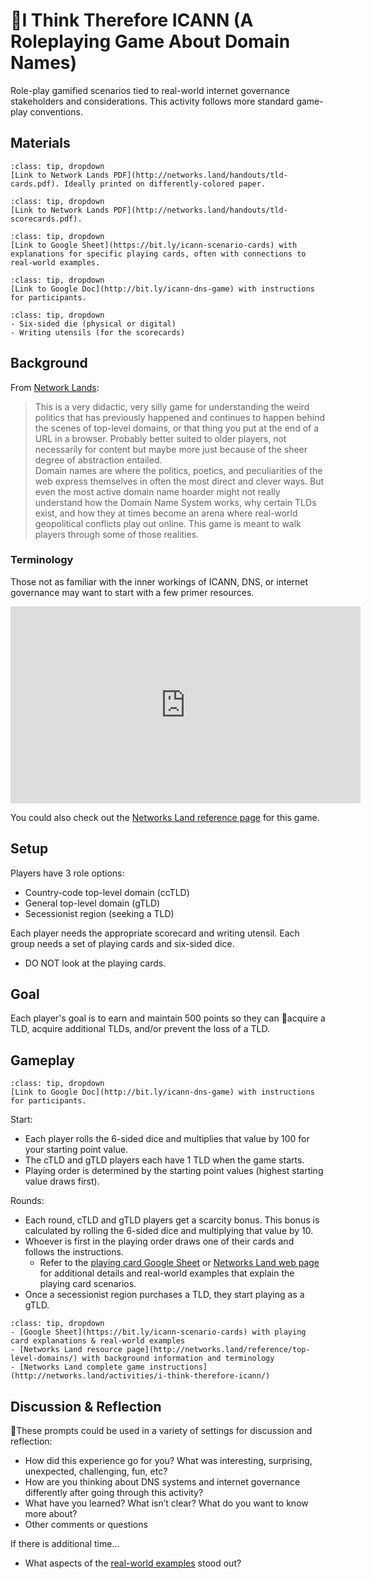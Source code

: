 # I Think Therefore ICANN (A Roleplaying Game About Domain Names)

Role-play gamified scenarios tied to real-world internet governance stakeholders and considerations. This activity follows more standard game-play conventions.

## <i class="fa-solid fa-pen-ruler" aria-hidden="true"></i> Materials

```{admonition} Playing Cards
:class: tip, dropdown
[Link to Network Lands PDF](http://networks.land/handouts/tld-cards.pdf). Ideally printed on differently-colored paper.
```

```{admonition} Player Scorecards 
:class: tip, dropdown
[Link to Network Lands PDF](http://networks.land/handouts/tld-scorecards.pdf).
```

```{admonition} Playing Card Explanations
:class: tip, dropdown
[Link to Google Sheet](https://bit.ly/icann-scenario-cards) with explanations for specific playing cards, often with connections to real-world examples.
```

```{admonition} Participant Handout & Instructions
:class: tip, dropdown
[Link to Google Doc](http://bit.ly/icann-dns-game) with instructions for participants.
```

```{admonition} You Also Need 
:class: tip, dropdown
- Six-sided die (physical or digital)
- Writing utensils (for the scorecards) 
```

## <i class="fa-solid fa-globe" aria-hidden="true"></i> Background

From [Network Lands](http://networks.land/activities/i-think-therefore-icann/):
<blockquote>
This is a very didactic, very silly game for understanding the weird politics that has previously happened and continues to happen behind the scenes of top-level domains, or that thing you put at the end of a URL in a browser. Probably better suited to older players, not necessarily for content but maybe more just because of the sheer degree of abstraction entailed.
<br>
Domain names are where the politics, poetics, and peculiarities of the web express themselves in often the most direct and clever ways. But even the most active domain name hoarder might not really understand how the Domain Name System works, why certain TLDs exist, and how they at times become an arena where real-world geopolitical conflicts play out online. This game is meant to walk players through some of those realities.
</blockquote>

### <i class="fa-solid fa-spell-check" aria-hidden="true"></i> Terminology 

Those not as familiar with the inner workings of ICANN, DNS, or internet governance may want to start with a few primer resources.

<iframe width="560" height="315" src="https://www.youtube.com/embed/IJY5xJKPhjA?si=EXbSD9rlAjFGaFfI" title="YouTube video player" frameborder="0" allow="accelerometer; autoplay; clipboard-write; encrypted-media; gyroscope; picture-in-picture; web-share" referrerpolicy="strict-origin-when-cross-origin" allowfullscreen></iframe>

You could also check out the [Networks Land reference page](http://networks.land/reference/top-level-domains/) for this game.

## <i class="fa-solid fa-gears" aria-hidden="true"></i> Setup

Players have 3 role options:
- Country-code top-level domain (ccTLD)
- General top-level domain (gTLD)
- Secessionist region (seeking a TLD)

Each player needs the appropriate scorecard and writing utensil. Each group needs a set of playing cards and six-sided dice.
- DO NOT look at the playing cards.

## <i class="fa-solid fa-medal" aria-hidden="true"></i> Goal

Each player's goal is to earn and maintain 500 points so they can acquire a TLD, acquire additional TLDs, and/or prevent the loss of a TLD.

## <i class="fa-solid fa-puzzle-piece" aria-hidden="true"></i> Gameplay

```{admonition} Participant Handout & Instructions
:class: tip, dropdown
[Link to Google Doc](http://bit.ly/icann-dns-game) with instructions for participants.
```

Start:
- Each player rolls the 6-sided dice and multiplies that value by 100 for your starting point value.
- The cTLD and gTLD players each have 1 TLD when the game starts.
- Playing order is determined by the starting point values (highest starting value draws first).

Rounds:
- Each round, cTLD and gTLD players get a scarcity bonus. This bonus is calculated by rolling the 6-sided dice and multiplying that value by 10.
- Whoever is first in the playing order draws one of their cards and follows the instructions.
  * Refer to the [playing card Google Sheet](https://bit.ly/icann-scenario-cards) or [Networks Land web page](http://networks.land/activities/i-think-therefore-icann/) for additional details and real-world examples that explain the playing card scenarios.
- Once a secessionist region purchases a TLD, they start playing as a gTLD.

```{admonition} Additional Resources 
:class: tip, dropdown
- [Google Sheet](https://bit.ly/icann-scenario-cards) with playing card explanations & real-world examples 
- [Networks Land resource page](http://networks.land/reference/top-level-domains/) with background information and terminology 
- [Networks Land complete game instructions](http://networks.land/activities/i-think-therefore-icann/)
```

## <i class="fa-regular fa-comments" aria-hidden="true"></i>  Discussion & Reflection

These prompts could be used in a variety of settings for discussion and reflection:
- How did this experience go for you? What was interesting, surprising, unexpected, challenging, fun, etc?
- How are you thinking about DNS systems and internet governance differently after going through this activity?
- What have you learned? What isn’t clear? What do you want to know more about?
- Other comments or questions

If there is additional time…
- What aspects of the [real-world examples](https://bit.ly/icann-scenario-cards) stood out? 